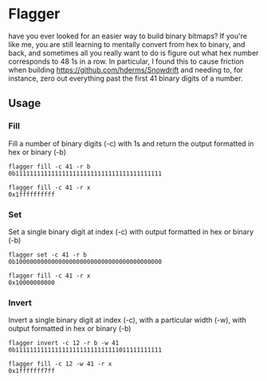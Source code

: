 # Flagger
have you ever looked for an easier way to build binary bitmaps? If you're like me, you are still learning to mentally convert from hex to binary, and back, and sometimes all you really want to do is figure out what hex number corresponds to 48 1s in a row. In particular, I found this to cause friction when building https://github.com/hderms/Snowdrift and needing to, for instance, zero out everything past the first 41 binary digits of a number.

## Usage
### Fill

Fill a number of binary digits (-c) with 1s and return the output formatted in hex or binary (-b)
```
flagger fill -c 41 -r b 
0b11111111111111111111111111111111111111111
```

```
flagger fill -c 41 -r x 
0x1ffffffffff
```

### Set

Set a single binary digit at index (-c) with output formatted in hex or binary (-b)
```
flagger set -c 41 -r b 
0b10000000000000000000000000000000000000000
```

```
flagger fill -c 41 -r x 
0x10000000000
```


### Invert
Invert a single binary digit at index (-c), with a particular width (-w),  with output formatted in hex or binary (-b)
```
flagger invert -c 12 -r b -w 41 
0b11111111111111111111111111111011111111111
```

```
flagger fill -c 12 -w 41 -r x 
0x1fffffff7ff
```